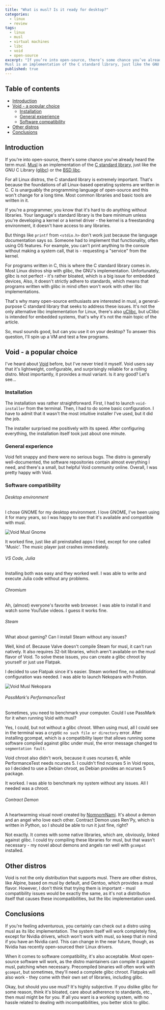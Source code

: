 ```yaml
---
title: "What is musl? Is it ready for desktop?"
categories:
  - linux
  - review
tags:
  - linux
  - musl
  - virtual machines
  - libc
  - void
  - open-source
excerpt: "If you’re into open-source, there’s some chance you’ve already heard the term musl.
Musl is an implementation of the C standard library, just like the GNU C Library (glibc) or the BSD libc."
published: true
---
```


## Table of contents
- [Introduction](#introduction)
- [Void - a popular choice](#void---a-popular-choice)
  * [Installation](#installation)
  * [General experience](#general-experience)
  * [Software compatibility](#software-compatibility)
- [Other distros](#other-distros)
- [Conclusions](#conclusions)

## Introduction

If you're into open-source, there's some chance you've already heard the term musl.
[Musl](https://en.wikipedia.org/wiki/Musl) is an implementation of the
[C standard library](https://en.wikipedia.org/wiki/C_standard_library), just like the
GNU C Library ([glibc](https://en.wikipedia.org/wiki/Glibc)) or the [BSD libc](https://en.wikipedia.org/wiki/C_standard_library#BSD_libc).

For all Linux distros, the C standard library is extremely important. That's because
the foundations of all Linux-based operating systems are written in C. C is unarguably the
programming language of open-source and this won't change for a long time. Most common libraries
and basic tools are written in it.

If you're a programmer, you know that it's hard to do anything without libraries.
Your language's standard library is the bare minimum unless you're developing a kernel
or a kernel driver - the kernel is a freestanding environment, it doesn't have access
to any libraries.

But things like `printf` from `<stdio.h>` don't work just because the language documentation says so.
Someone had to implement that functionality, often using OS features. For example,
you can't print anything to the console without making a system call,
that is - requesting a "service" from the kernel.

For programs written in C, this is where the C standard library comes in.
Most Linux distros ship with glibc, the GNU's implementation. Unfortunately,
glibc is not perfect - it's rather bloated, which is a big issue for embedded devices,
Also, it doesn't strictly adhere to standards, which means that programs written with
glibc in mind often won't work with other libc implementations.

That's why many open-source enthusiasts are interested in musl,
a general-purpose C standard library that seeks to address these issues.
It's not the only alternative libc implementation for Linux,
there's also [uClibc](https://en.wikipedia.org/wiki/UClibc),
but uClibc is intended for embedded systems, that's why it's not the main
topic of the article.

So, musl sounds good, but can you use it on your desktop?
To answer this question, I'll spin up a VM and test
a few programs.

## Void - a popular choice

I've heard about [Void](https://voidlinux.org/) before, but I've never tried it myself.
Void users say that it's lightweight, configurable, and surprisingly
reliable for a rolling distro. Most importantly, it provides a musl
variant. Is it any good? Let's see…

### Installation

The installation was rather straightforward. First, I had to
launch `void-installer` from the terminal. Then,
I had to do some basic configuration. I have to admit that
it wasn't the most intuitive installer I've used, but it did the job.

The installer surprised me positively with its speed.
After configuring everything, the installation itself
took just about one minute.

### General experience

Void felt snappy and there were no serious bugs.
The distro is generally well-documented, the software
repositories contain almost everything I need, and there's
a small, but helpful Void community online. Overall,
I was pretty happy with Void.

### Software compatibility

###### Desktop environment

I chose GNOME for my desktop environment. I love
GNOME, I've been using it for many years, so I was
happy to see that it's available and compatible with musl.

![Void Musl Gnome](/assets/images/misc/void-musl-gnome.webp)

It worked fine, just like all preinstalled apps I tried,
except for one called 'Music'. The music player just crashes
immediately.

###### VS Code, Julia

Installing both was easy and they worked well.
I was able to write and execute Julia code
without any problems.

###### Chromium

Ah, (almost) everyone's favorite web browser.
I was able to install it and watch some YouTube videos.
I guess it works fine.

###### Steam

What about gaming? Can I install Steam without any issues?

Well, kind of. Because Valve doesn't compile Steam for musl,
it can't run natively. It also requires 32-bit libraries, which
aren't available on the musl flavor of Void. To solve these issues,
you can create a glibc chroot by yourself or just use Flatpak.

I decided to use Flatpak since it's easier. Steam worked fine,
no additional configuration was needed. I was able to launch
Nekopara with Proton.

![Void Musl Nekopara](/assets/images/misc/void-musl-nekopara.webp)

###### PassMark's PerformanceTest

Sometimes, you need to benchmark your computer.
Could I use PassMark for it when running Void with musl?

Yes, I could, but not without a glibc chroot. When using musl,
all I could see in the terminal was a cryptic
`no such file or directory` error. After installing
gcompat, which is a compatibility layer that allows running some
software compiled against glibc under musl, the error message
changed to `segmentation fault`.

Void chroot also didn't work, because it uses ncurses 6,
while PerformanceTest needs ncurses 5. I couldn't find
ncurses 5 in Void repos, so I decided to use
a Debian chroot, as Debian provides an ncurses 5 package.

It worked. I was able to benchmark my system without
any issues. All I needed was a chroot.

###### Contract Demon

A heartwarming visual novel created by [NomnomNami](https://nomnomnami.itch.io/contract-demon).
It's about a demon and an angel who love each other. Contract Demon
uses Ren'Py, which is written in Python, so I should be able to run
it just fine, right?

Not exactly. It comes with some native libraries, which are, obviously,
linked against glibc. I could try compiling these libraries for musl,
but that wasn't necessary - my novel about demons and angels ran
well with `gcompat` installed.

## Other distros

Void is not the only distribution that supports
musl. There are other distros, like Alpine, based on
musl by default, and Gentoo, which provides a musl
flavor. However, I don't think that trying them
is important - musl compatibility issues would
be exactly the same, as it's not a distribution itself
that causes these incompatibilities, but the libc
implementation used.

## Conclusions

If you're feeling adventurous, you certainly can check
out a distro using musl as its libc implementation.
The system itself will work completely fine, except for
Nvidia drivers, which won't work with musl, so keep that
in mind if you have an Nvidia card. This can change in
the near future, though, as Nvidia has recently open-sourced
their Linux drivers.

When it comes to software compatibility, it's also acceptable.
Most open-source software will work, as the distro maintainers
can compile it against musl, patching when necessary. Precompiled
binaries will often work with `gcompat`, but sometimes, they'll need
a complete glibc chroot. Flatpaks will also work - they come with
their own set of libraries, including glibc.

Okay, but should you use musl? It's highly subjective.
If you dislike glibc for some reason, think it's bloated, care about adherence
to standards, etc., then musl might be for you. If all you want is a working
system, with no hassle related to dealing with incompatibilities, you better
stick to glibc.
